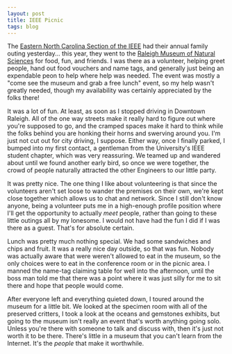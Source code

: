 ```yaml
---
layout: post
title: IEEE Picnic
tags: blog
---
```


The [Eastern North Carolina Section of the IEEE](http://sites.ieee.org/encs) had their annual family outing yesterday... this year, they went to the [Raleigh Museum of Natural Sciences](http://naturalsciences.org/) for food, fun, and friends. I was there as a volunteer, helping greet people, hand out food vouchers and name tags, and generally just being an expendable peon to help where help was needed. The event was mostly a "come see the museum and grab a free lunch" event, so my help wasn't greatly needed, though my availability was certainly appreciated by the folks there!

It was a lot of fun. At least, as soon as I stopped driving in Downtown Raleigh. All of the one way streets make it really hard to figure out where you're supposed to go, and the cramped spaces make it hard to think while the folks behind you are honking their horns and swerving around you. I'm just not cut out for city driving, I suppose. Either way, once I finally parked, I bumped into my first contact, a gentleman from the University's IEEE student chapter, which was very reassuring. We teamed up and wandered about until we found another early bird, so once we were together, the crowd of people naturally attracted the other Engineers to our little party.

It was pretty nice. The one thing I like about volunteering is that since the volunteers aren't set loose to wander the premises on their own, we're kept close together which allows us to chat and network. Since I still don't know anyone, being a volunteer puts me in a high-enough profile position where I'll get the opportunity to actually <i>meet</i> people, rather than going to these little outings all by my lonesome. I would not have had the fun I did if I was there as a guest. That's for absolute certain.

Lunch was pretty much nothing special. We had some sandwiches and chips and fruit. It was a really nice day outside, so that was fun. Nobody was actually aware that were weren't allowed to eat in the museum, so the only choices were to eat in the conference room or in the picnic area. I manned the name-tag claiming table for well into the afternoon, until the boss man told me that there was a point where it was just silly for me to sit there and hope that people would come.

After everyone left and everything quieted down, I toured around the museum for a little bit. We looked at the specimen room with all of the preserved critters, I took a look at the oceans and gemstones exhibits, but going to the museum isn't really an event that's worth anything going solo. Unless you're there with someone to talk and discuss with, then it's just not worth it to be there. There's little in a museum that you can't learn from the Internet. It's the *people* that make it worthwhile.
